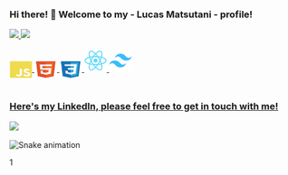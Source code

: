 ### Hi there! 👋 Welcome to my - Lucas Matsutani - profile!

<div>
  <a href="https://github.com/lucasmatsutani">
  <img height="180em" src="https://github-readme-stats.vercel.app/api?username=lucasmatsutani&show_icons=true&theme=tokyonight&include_all_commits=true&count_private=true"/>
  <img height="180em" src="https://github-readme-stats.vercel.app/api/top-langs/?username=lucasmatsutani&layout=compact&langs_count=6&theme=tokyonight"/>
</div>
<div style="display: inline_block"><br>
  <img align="center" alt="Js" height="30" width="40" src="https://raw.githubusercontent.com/devicons/devicon/master/icons/javascript/javascript-plain.svg">
  <img align="center" alt="HTML" height="30" width="40" src="https://raw.githubusercontent.com/devicons/devicon/master/icons/html5/html5-original.svg">
  <img align="center" alt="CSS" height="30" width="40" src="https://raw.githubusercontent.com/devicons/devicon/master/icons/css3/css3-original.svg">
  <img align="center  alt="CSS" hegith="30" width="40" src="https://raw.githubusercontent.com/devicons/devicon/master/icons/react/react-original.svg">
  <img align="center  alt="CSS" hegith="30" width="40" src="https://raw.githubusercontent.com/devicons/devicon/master/icons/tailwindcss/tailwindcss-original.svg">
  
</div>
 
 <br>
 
  ### Here's my LinkedIn, please feel free to get in touch with me!
 
<div> 
  <a href="https://www.linkedin.com/in/lucas-kenji-m-ba366211a/" target="_blank"><img src="https://img.shields.io/badge/-LinkedIn-%230077B5?style=for-the-badge&logo=linkedin&logoColor=white" target="_blank"></a> 
 
  ![Snake animation](https://github.com/lucasmatsutani/lucasmatsutani/blob/output/github-contribution-grid-snake.svg)

</div>
1

